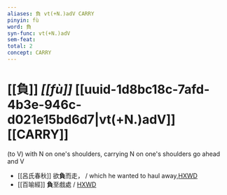 ```yaml
---
aliases: 負 vt(+N.)adV CARRY
pinyin: fù
word: 負
syn-func: vt(+N.)adV
sem-feat: 
total: 2
concept: CARRY 
---
```

# [[負]] *[[fù]]*  [[uuid-1d8bc18c-7afd-4b3e-946c-d021e15bd6d7|vt(+N.)adV]] [[CARRY]]
(to V) with N on one's shoulders, carrying N on one's shoulders go ahead and V
 - [[呂氏春秋]] 欲**負**而走， / which he wanted to haul away,[HXWD](https://hxwd.org/textview.html?location=KR3j0009_tls_024-15a.4)
 - [[百喻經]] **負**至戲處 / [HXWD](https://hxwd.org/textview.html?location=KR6b0066_T_003-0550a.35)
